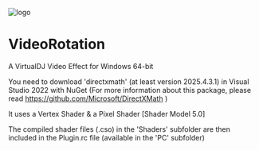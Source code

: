 ![logo](https://github.com/djcel/VideoRotation/blob/main/VideoRotation.JPG?raw=true "")
# VideoRotation
A VirtualDJ Video Effect for Windows 64-bit

You need to download 'directxmath' (at least version 2025.4.3.1) in Visual Studio 2022 with NuGet 
(For more information about this package, please read https://github.com/Microsoft/DirectXMath )

It uses a Vertex Shader & a Pixel Shader [Shader Model 5.0]

The compiled shader files (.cso) in the 'Shaders' subfolder are then included in the Plugin.rc file (available in the 'PC' subfolder)

